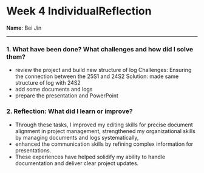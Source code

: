 # Week 4 IndividualReflection 
**Name**:  Bei Jin


---



### 1. What have been done? What challenges and how did I solve them?

- review the project and build new structure of log
  Challenges: Ensuring the connection between the 25S1 and 24S2
  Solution: made same structure of log with 24S2
- add some documents and logs
- prepare the presentation and PowerPoint
  
### 2. Reflection: What did I learn or improve?

- Through these tasks, I improved my editing skills for precise document alignment in project management, strengthened my organizational skills by managing documents and logs systematically,
- enhanced the communication skills by refining complex information for presentations.
- These experiences have helped solidify my ability to handle documentation and deliver clear project updates.



